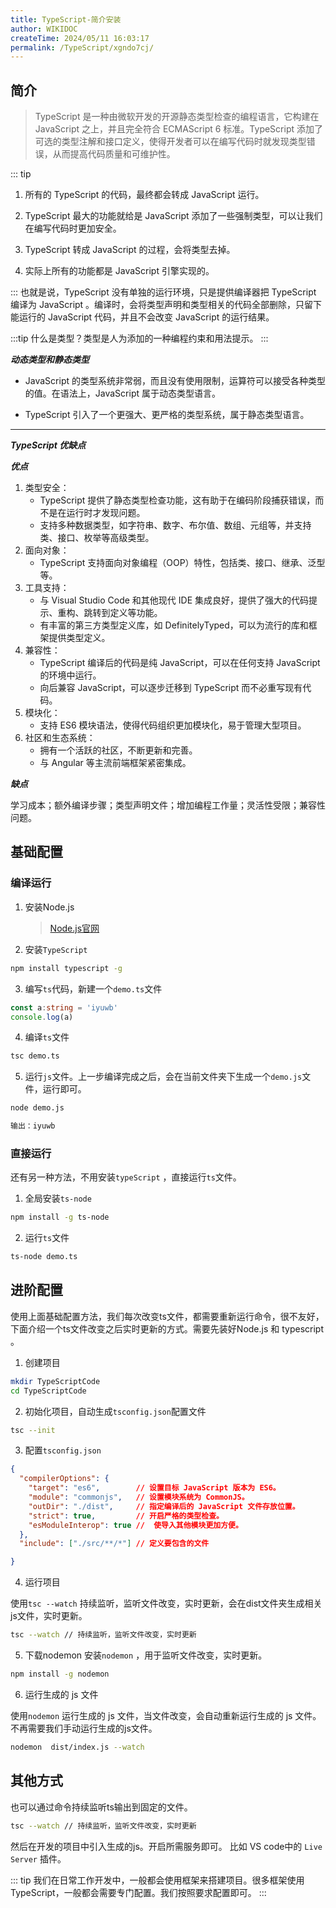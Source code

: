 ```yaml
---
title: TypeScript-简介安装
author: WIKIDOC
createTime: 2024/05/11 16:03:17
permalink: /TypeScript/xgndo7cj/
---
```


## 简介

> TypeScript 是一种由微软开发的开源静态类型检查的编程语言，它构建在 JavaScript 之上，并且完全符合 ECMAScript 6 标准。TypeScript 添加了可选的类型注解和接口定义，使得开发者可以在编写代码时就发现类型错误，从而提高代码质量和可维护性。


::: tip 

1. 所有的 TypeScript  的代码，最终都会转成 JavaScript 运行。 

2. TypeScript 最大的功能就给是 JavaScript 添加了一些强制类型，可以让我们在编写代码时更加安全。

3. TypeScript 转成 JavaScript 的过程，会将类型去掉。

4. 实际上所有的功能都是 JavaScript 引擎实现的。

:::
也就是说，TypeScript 没有单独的运行环境，只是提供编译器把 TypeScript 编译为 JavaScript 。编译时，会将类型声明和类型相关的代码全部删除，只留下能运行的 JavaScript 代码，并且不会改变 JavaScript 的运行结果。


:::tip
什么是类型？类型是人为添加的一种编程约束和用法提示。
:::

***动态类型和静态类型***

-    JavaScript 的类型系统非常弱，而且没有使用限制，运算符可以接受各种类型的值。在语法上，JavaScript 属于动态类型语言。

-    TypeScript 引入了一个更强大、更严格的类型系统，属于静态类型语言。

<hr>

***TypeScript 优缺点***

***优点***

1. 类型安全：
    -   TypeScript 提供了静态类型检查功能，这有助于在编码阶段捕获错误，而不是在运行时才发现问题。
    -   支持多种数据类型，如字符串、数字、布尔值、数组、元组等，并支持类、接口、枚举等高级类型。
2. 面向对象：
    -   TypeScript 支持面向对象编程（OOP）特性，包括类、接口、继承、泛型等。
3. 工具支持：
    -   与 Visual Studio Code 和其他现代 IDE 集成良好，提供了强大的代码提示、重构、跳转到定义等功能。
    -   有丰富的第三方类型定义库，如 DefinitelyTyped，可以为流行的库和框架提供类型定义。
3. 兼容性：
    -   TypeScript 编译后的代码是纯 JavaScript，可以在任何支持 JavaScript 的环境中运行。
    -   向后兼容 JavaScript，可以逐步迁移到 TypeScript 而不必重写现有代码。
4. 模块化：
    -   支持 ES6 模块语法，使得代码组织更加模块化，易于管理大型项目。
5. 社区和生态系统：
    -   拥有一个活跃的社区，不断更新和完善。
    -   与 Angular 等主流前端框架紧密集成。

***缺点***

学习成本；额外编译步骤；类型声明文件；增加编程工作量；灵活性受限；兼容性问题。



## 基础配置

### 编译运行
1.  安装Node.js

    > [Node.js官网](https://nodejs.org/zh-cn)

2.  安装`TypeScript`
```sh
npm install typescript -g
```

3.  编写`ts`代码，新建一个`demo.ts`文件
```typescript
const a:string = 'iyuwb'
console.log(a)
```

4.  编译`ts`文件
```sh
tsc demo.ts
```

5.  运行`js`文件。上一步编译完成之后，会在当前文件夹下生成一个`demo.js`文件，运行即可。
```sh
node demo.js  

输出：iyuwb
```



### 直接运行

还有另一种方法，不用安装`typeScript` ，直接运行`ts`文件。


1. 全局安装`ts-node`

```sh
npm install -g ts-node
```

2. 运行`ts`文件
```sh
ts-node demo.ts
```

## 进阶配置

使用上面基础配置方法，我们每次改变ts文件，都需要重新运行命令，很不友好，下面介绍一个ts文件改变之后实时更新的方式。需要先装好Node.js 和 typescript 。
 

1. 创建项目

```sh
mkdir TypeScriptCode
cd TypeScriptCode
```

2. 初始化项目，自动生成`tsconfig.json`配置文件

```sh
tsc --init
```


3.  配置`tsconfig.json`
```json
{
  "compilerOptions": { 
    "target": "es6",        // 设置目标 JavaScript 版本为 ES6。
    "module": "commonjs",   // 设置模块系统为 CommonJS。
    "outDir": "./dist",     // 指定编译后的 JavaScript 文件存放位置。
    "strict": true,         // 开启严格的类型检查。
    "esModuleInterop": true //  使导入其他模块更加方便。
  },
  "include": ["./src/**/*"] // 定义要包含的文件

}
```


4.  运行项目

使用`tsc --watch` 持续监听，监听文件改变，实时更新，会在dist文件夹生成相关js文件，实时更新。
```sh
tsc --watch // 持续监听，监听文件改变，实时更新
```

5. 下载nodemon 
安装`nodemon` ，用于监听文件改变，实时更新。
```sh
npm install -g nodemon
```

6. 运行生成的 js 文件

使用`nodemon` 运行生成的 js 文件，当文件改变，会自动重新运行生成的 js 文件。不再需要我们手动运行生成的js文件。

```sh
nodemon  dist/index.js --watch
```

## 其他方式

也可以通过命令持续监听ts输出到固定的文件。
```sh
tsc --watch // 持续监听，监听文件改变，实时更新
```
然后在开发的项目中引入生成的js。开启所需服务即可。 比如 VS code中的 `Live Server` 插件。

::: tip
我们在日常工作开发中，一般都会使用框架来搭建项目。很多框架使用TypeScript，一般都会需要专门配置。我们按照要求配置即可。
:::



